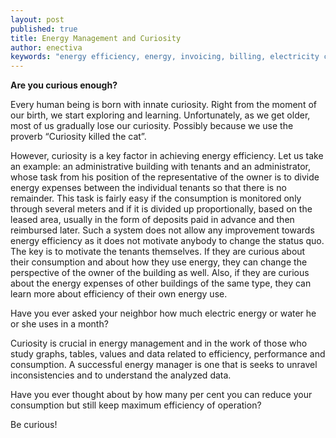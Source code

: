 ```yaml
---
layout: post
published: true
title: Energy Management and Curiosity
author: enectiva
keywords: "energy efficiency, energy, invoicing, billing, electricity consumption, water consumption"
---
```


**Are you curious enough?**

Every human being is born with innate curiosity. Right from the moment of our birth, we start exploring and learning. Unfortunately, as we get older, most of us gradually lose our curiosity. Possibly because we use the proverb “Curiosity killed the cat”.

However, curiosity is a key factor in achieving energy efficiency. Let us take an example: an administrative building with tenants and an administrator, whose task from his position of the representative of the owner is to divide energy expenses between the individual tenants so that there is no remainder. This task is fairly easy if the consumption is monitored only through several meters and if it is divided up proportionally, based on the leased area, usually in the form of deposits paid in advance and then reimbursed later. Such a system does not allow any improvement towards energy efficiency as it does not motivate anybody to change the status quo. The key is to motivate the tenants themselves. If they are curious about their consumption and about how they use energy, they can change the perspective of the owner of the building as well. Also, if they are curious about the energy expenses of other buildings of the same type, they can learn more about efficiency of their own energy use. 

Have you ever asked your neighbor how much electric energy or water he or she uses in a month?

Curiosity is crucial in energy management and in the work of those who study graphs, tables, values and data related to efficiency, performance and consumption. A successful energy manager is one that is seeks to unravel inconsistencies and to understand the analyzed data.

Have you ever thought about by how many per cent you can reduce your consumption but still keep maximum efficiency of operation?

Be curious!
